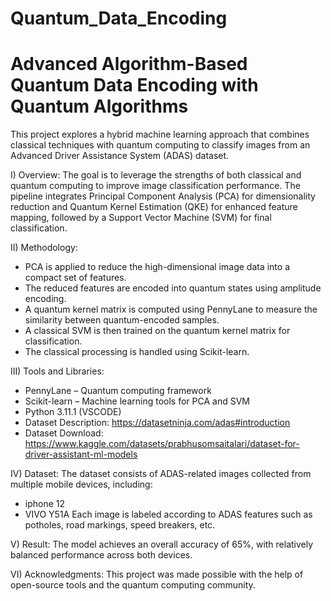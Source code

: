 # Quantum_Data_Encoding
# Advanced Algorithm-Based Quantum Data Encoding with Quantum Algorithms
This project explores a hybrid machine learning approach that combines classical techniques with quantum computing to classify images from an Advanced Driver Assistance System (ADAS) dataset.

I) Overview:
The goal is to leverage the strengths of both classical and quantum computing to improve image classification performance. The pipeline integrates Principal Component Analysis (PCA) for dimensionality reduction and Quantum Kernel Estimation (QKE) for enhanced feature mapping, followed by a Support Vector Machine (SVM) for final classification.

II) Methodology:
- PCA is applied to reduce the high-dimensional image data into a compact set of features.
- The reduced features are encoded into quantum states using amplitude encoding.
- A quantum kernel matrix is computed using PennyLane to measure the similarity between quantum-encoded samples.
- A classical SVM is then trained on the quantum kernel matrix for classification.
- The classical processing is handled using Scikit-learn.

III) Tools and Libraries:
- PennyLane – Quantum computing framework
- Scikit-learn – Machine learning tools for PCA and SVM
- Python 3.11.1 (VSCODE)
- Dataset Description: https://datasetninja.com/adas#introduction
- Dataset Download: https://www.kaggle.com/datasets/prabhusomsaitalari/dataset-for-driver-assistant-ml-models

IV) Dataset:
The dataset consists of ADAS-related images collected from multiple mobile devices, including:
- iphone 12
- VIVO Y51A
Each image is labeled according to ADAS features such as potholes, road markings, speed breakers, etc.

V) Result:
The model achieves an overall accuracy of 65%, with relatively balanced performance across both devices.

VI) Acknowledgments:
This project was made possible with the help of open-source tools and the quantum computing community. 

